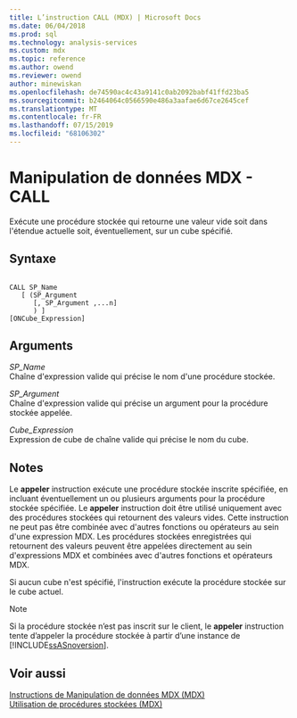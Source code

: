 ```yaml
---
title: L’instruction CALL (MDX) | Microsoft Docs
ms.date: 06/04/2018
ms.prod: sql
ms.technology: analysis-services
ms.custom: mdx
ms.topic: reference
ms.author: owend
ms.reviewer: owend
author: minewiskan
ms.openlocfilehash: de74590ac4c43a9141c0ab2092babf41ffd23ba5
ms.sourcegitcommit: b2464064c0566590e486a3aafae6d67ce2645cef
ms.translationtype: MT
ms.contentlocale: fr-FR
ms.lasthandoff: 07/15/2019
ms.locfileid: "68106302"
---
```

# <a name="mdx-data-manipulation---call"></a>Manipulation de données MDX - CALL


  Exécute une procédure stockée qui retourne une valeur vide soit dans l'étendue actuelle soit, éventuellement, sur un cube spécifié.  
  
## <a name="syntax"></a>Syntaxe  
  
```  
  
CALL SP_Name   
   [ (SP_Argument   
      [, SP_Argument ,...n]  
      ) ]   
[ONCube_Expression]  
```  
  
## <a name="arguments"></a>Arguments  
 *SP_Name*  
 Chaîne d'expression valide qui précise le nom d'une procédure stockée.  
  
 *SP_Argument*  
 Chaîne d'expression valide qui précise un argument pour la procédure stockée appelée.  
  
 *Cube_Expression*  
 Expression de cube de chaîne valide qui précise le nom du cube.  
  
## <a name="remarks"></a>Notes  
 Le **appeler** instruction exécute une procédure stockée inscrite spécifiée, en incluant éventuellement un ou plusieurs arguments pour la procédure stockée spécifiée. Le **appeler** instruction doit être utilisé uniquement avec des procédures stockées qui retournent des valeurs vides. Cette instruction ne peut pas être combinée avec d'autres fonctions ou opérateurs au sein d'une expression MDX. Les procédures stockées enregistrées qui retournent des valeurs peuvent être appelées directement au sein d'expressions MDX et combinées avec d'autres fonctions et opérateurs MDX.  
  
 Si aucun cube n'est spécifié, l'instruction exécute la procédure stockée sur le cube actuel.  
  
> [!NOTE]  
>  Si la procédure stockée n’est pas inscrit sur le client, le **appeler** instruction tente d’appeler la procédure stockée à partir d’une instance de [!INCLUDE[ssASnoversion](../includes/ssasnoversion-md.md)].  
  
## <a name="see-also"></a>Voir aussi  
 [Instructions de Manipulation de données MDX &#40;MDX&#41;](../mdx/mdx-data-manipulation-statements-mdx.md)   
 [Utilisation de procédures stockées &#40;MDX&#41;](../mdx/using-stored-procedures-mdx.md)  
  
  
